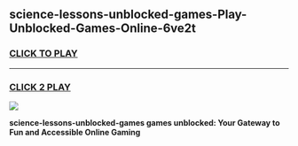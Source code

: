 
## science-lessons-unblocked-games-Play-Unblocked-Games-Online-6ve2t
<h3>
<a href="https://premium76.site?title=science-lessons-unblocked-games&ref=24A">CLICK TO PLAY</a></h3>
<hr>

<h3>
<a href="https://premium76.site?title=science-lessons-unblocked-games&ref=24A">CLICK 2 PLAY</a>
  
</h3>

<a href="https://premium76.site?title=science-lessons-unblocked-games&ref=24A"><img src="https://clearcache.store/games.png"></a>


**science-lessons-unblocked-games games unblocked: Your Gateway to Fun and Accessible Online Gaming**
